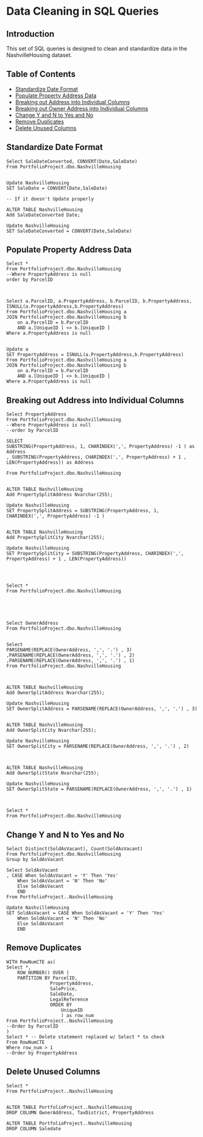 # Data Cleaning in SQL Queries

## Introduction
This set of SQL queries is designed to clean and standardize data in the NashvilleHousing dataset.

## Table of Contents
- [Standardize Date Format](#standardize-date-format)
- [Populate Property Address Data](#populate-property-address-data)
- [Breaking out Address into Individual Columns](#breaking-out-address-into-individual-columns)
- [Breaking out Owner Address into Individual Columns](#breaking-out-owner-address-into-individual-columns)
- [Change Y and N to Yes and No](#change-y-and-n-to-yes-and-no)
- [Remove Duplicates](#remove-duplicates)
- [Delete Unused Columns](#delete-unused-columns)

## Standardize Date Format
    Select SaleDateConverted, CONVERT(Date,SaleDate)
    From PortfolioProject.dbo.NashvilleHousing
    
    
    Update NashvilleHousing
    SET SaleDate = CONVERT(Date,SaleDate)
    
    -- If it doesn't Update properly
    
    ALTER TABLE NashvilleHousing
    Add SaleDateConverted Date;
    
    Update NashvilleHousing
    SET SaleDateConverted = CONVERT(Date,SaleDate)


## Populate Property Address Data
    Select *
    From PortfolioProject.dbo.NashvilleHousing
    --Where PropertyAddress is null
    order by ParcelID
    
    
    
    Select a.ParcelID, a.PropertyAddress, b.ParcelID, b.PropertyAddress, ISNULL(a.PropertyAddress,b.PropertyAddress)
    From PortfolioProject.dbo.NashvilleHousing a
    JOIN PortfolioProject.dbo.NashvilleHousing b
    	on a.ParcelID = b.ParcelID
    	AND a.[UniqueID ] <> b.[UniqueID ]
    Where a.PropertyAddress is null
    
    
    Update a
    SET PropertyAddress = ISNULL(a.PropertyAddress,b.PropertyAddress)
    From PortfolioProject.dbo.NashvilleHousing a
    JOIN PortfolioProject.dbo.NashvilleHousing b
    	on a.ParcelID = b.ParcelID
    	AND a.[UniqueID ] <> b.[UniqueID ]
    Where a.PropertyAddress is null

## Breaking out Address into Individual Columns
    Select PropertyAddress
    From PortfolioProject.dbo.NashvilleHousing
    --Where PropertyAddress is null
    --order by ParcelID
    
    SELECT
    SUBSTRING(PropertyAddress, 1, CHARINDEX(',', PropertyAddress) -1 ) as Address
    , SUBSTRING(PropertyAddress, CHARINDEX(',', PropertyAddress) + 1 , LEN(PropertyAddress)) as Address
    
    From PortfolioProject.dbo.NashvilleHousing
    
    
    ALTER TABLE NashvilleHousing
    Add PropertySplitAddress Nvarchar(255);
    
    Update NashvilleHousing
    SET PropertySplitAddress = SUBSTRING(PropertyAddress, 1, CHARINDEX(',', PropertyAddress) -1 )
    
    
    ALTER TABLE NashvilleHousing
    Add PropertySplitCity Nvarchar(255);
    
    Update NashvilleHousing
    SET PropertySplitCity = SUBSTRING(PropertyAddress, CHARINDEX(',', PropertyAddress) + 1 , LEN(PropertyAddress))
    
    
    
    
    Select *
    From PortfolioProject.dbo.NashvilleHousing
    
    
    
    
    
    Select OwnerAddress
    From PortfolioProject.dbo.NashvilleHousing
    
    
    Select
    PARSENAME(REPLACE(OwnerAddress, ',', '.') , 3)
    ,PARSENAME(REPLACE(OwnerAddress, ',', '.') , 2)
    ,PARSENAME(REPLACE(OwnerAddress, ',', '.') , 1)
    From PortfolioProject.dbo.NashvilleHousing
    
    
    
    ALTER TABLE NashvilleHousing
    Add OwnerSplitAddress Nvarchar(255);
    
    Update NashvilleHousing
    SET OwnerSplitAddress = PARSENAME(REPLACE(OwnerAddress, ',', '.') , 3)
    
    
    ALTER TABLE NashvilleHousing
    Add OwnerSplitCity Nvarchar(255);
    
    Update NashvilleHousing
    SET OwnerSplitCity = PARSENAME(REPLACE(OwnerAddress, ',', '.') , 2)
    
    
    
    ALTER TABLE NashvilleHousing
    Add OwnerSplitState Nvarchar(255);
    
    Update NashvilleHousing
    SET OwnerSplitState = PARSENAME(REPLACE(OwnerAddress, ',', '.') , 1)
    
    
    
    Select *
    From PortfolioProject.dbo.NashvilleHousing

## Change Y and N to Yes and No
    Select Distinct(SoldAsVacant), Count(SoldAsVacant)
    From PortfolioProject.dbo.NashvilleHousing
    Group by SoldAsVacant
    
    Select SoldAsVacant
    , CASE When SoldAsVacant = 'Y' Then 'Yes'
    	When SoldAsVacant = 'N' Then 'No'
    	Else SoldAsVacant
    	END
    From PortfolioProject..NashvilleHousing
    
    Update NashvilleHousing
    SET SoldAsVacant = CASE When SoldAsVacant = 'Y' Then 'Yes'
    	When SoldAsVacant = 'N' Then 'No'
    	Else SoldAsVacant
    	END

## Remove Duplicates 
    WITH RowNumCTE as(
    Select *,
    	ROW_NUMBER() OVER (
    	PARTITION BY ParcelID,
    				PropertyAddress,
    				SalePrice,
    				SaleDate,
    				LegalReference
    				ORDER BY 
    					UniqueID
    					) as row_num
    From PortfolioProject..NashvilleHousing
    --Order by ParcelID
    )
    Select * -- Delete statement replaced w/ Select * to check
    From RowNumCTE
    Where row_num > 1
    --Order by PropertyAddress

## Delete Unused Columns
    Select *
    From PortfolioProject..NashvilleHousing
    
    
    ALTER TABLE PortfolioProject..NashvilleHousing
    DROP COLUMN OwnerAddress, TaxDistrict, PropertyAddress
    
    ALTER TABLE PortfolioProject..NashvilleHousing
    DROP COLUMN Saledate
